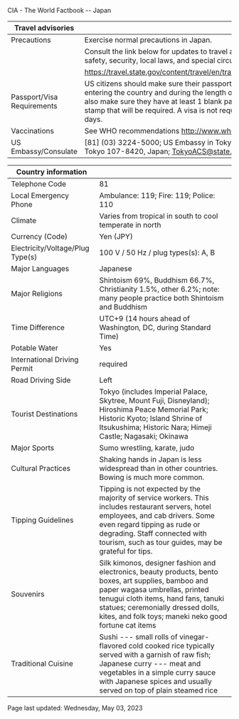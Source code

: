CIA - The World Factbook -- Japan

| Travel advisories | |
| --- | --- |
| Precautions | Exercise normal precautions in Japan. |
| | Consult the link below for updates to travel advisories and statements on safety, security, local laws, and special circumstances in this country. |
| | <https://travel.state.gov/content/travel/en/traveladvisories/traveladvisories.html> |
| Passport/Visa Requirements | US citizens should make sure their passport is valid at the date of their entering the country and during the length of their entire visit. They should also make sure they have at least 1 blank page in their passport for any entry stamp that will be required. A visa is not required for stays of less than 90 days. |
| Vaccinations | See WHO recommendations  <http://www.who.int/> |
| US Embassy/Consulate | [81] (03) 3224-5000; US Embassy in Tokyo, 1-10-5 Akasaka, Minato-ku, Tokyo 107-8420, Japan; TokyoACS@state.gov; https://jp.usembassy.gov/ |

| Country information |  |
| --- | --- |
| Telephone Code | 81 |
| Local Emergency Phone | Ambulance: 119; Fire: 119; Police: 110 |
| Climate | Varies from tropical in south to cool temperate in north |
| Currency (Code) | Yen (JPY) |
| Electricity/Voltage/Plug Type(s) | 100 V / 50 Hz / plug types(s): A, B |
| Major Languages | Japanese |
| Major Religions | Shintoism 69%, Buddhism 66.7%, Christianity 1.5%, other 6.2%; note: many people practice both Shintoism and Buddhism |
| Time Difference | UTC+9 (14 hours ahead of Washington, DC, during Standard Time) |
| Potable Water | Yes |
| International Driving Permit | required |
| Road Driving Side | Left |
| Tourist Destinations | Tokyo (includes Imperial Palace, Skytree, Mount Fuji, Disneyland); Hiroshima Peace Memorial Park; Historic Kyoto; Island Shrine of Itsukushima; Historic Nara; Himeji Castle; Nagasaki; Okinawa |
| Major Sports | Sumo wrestling, karate, judo |
| Cultural Practices | Shaking hands in Japan is less widespread than in other countries. Bowing is much more common. |
| Tipping Guidelines | Tipping is not expected by the majority of service workers. This includes restaurant servers, hotel employees, and cab drivers. Some even regard tipping as rude or degrading. Staff connected with tourism, such as tour guides, may be grateful for tips. |
| Souvenirs | Silk kimonos, designer fashion and electronics, beauty products, bento boxes, art supplies, bamboo and paper wagasa umbrellas, printed tenugui cloth items, hand fans, tanuki statues; ceremonially dressed dolls, kites, and folk toys; maneki neko good fortune cat items |
| Traditional Cuisine | Sushi --- small rolls of vinegar-flavored cold cooked rice typically served with a garnish of raw fish; Japanese curry --- meat and vegetables in a simple curry sauce with Japanese spices and usually served on top of plain steamed rice |

Page last updated: Wednesday, May 03, 2023
